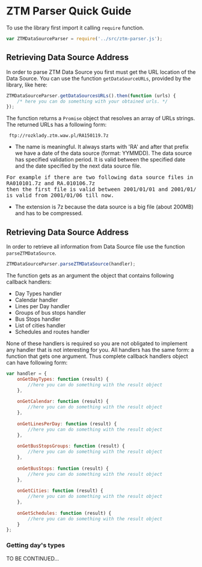 ZTM Parser Quick Guide
=============

To use the library first import it calling `require` function.

```javascript
var ZTMDataSourceParser = require('../src/ztm-parser.js');
```

Retrieving Data Source Address
-------------------

In order to parse ZTM Data Source you first must get the URL location of the Data Source. You can use the function
`getDataSourceURLs`, provided by the library, like here:

```javascript
ZTMDataSourceParser.getDataSourcesURLs().then(function (urls) {
    /* here you can do something with your obtained urls. */
});
```

The function returns a `Promise` object that resolves an array of URLs strings. The returned URLs has a following form:

```
 ftp://rozklady.ztm.waw.pl/RA150119.7z
```

* The name is meaningful. It always starts with 'RA' and after that prefix we have a date of the data source
(format: YYMMDD). The data source has specified validation period. It is valid between the specified date and the date
specified by the next data source file.

<pre>
For example if there are two following data source files in repository: 
RA010101.7z and RA.010106.7z 
then the first file is valid between 2001/01/01 and 2001/01/06 and the second one 
is valid from 2001/01/06 till now.
</pre>

* The extension is 7z because the data source is a big file (about 200MB) and has to be compressed.

Retrieving Data Source Address
-------------------

In order to retrieve all information from Data Source file use the function `parseZTMDataSource`.

```javascript
ZTMDataSourceParser.parseZTMDataSource(handler);
```

The function gets as an argument the object that contains following callback handlers:

* Day Types handler
* Calendar handler
* Lines per Day handler
* Groups of bus stops handler
* Bus Stops handler
* List of cities handler
* Schedules and routes handler

None of these handlers is required so you are not obligated to implement any handler that is not interesting for you. All handlers has the same form: a function that gets one argument. Thus complete callback handlers object can have following form:

```javascript
var handler = {
    onGetDayTypes: function (result) {
        //here you can do something with the result object
    },
    
    onGetCalendar: function (result) {
        //here you can do something with the result object
    },
    
    onGetLinesPerDay: function (result) {
        //here you can do something with the result object
    },
    
    onGetBusStopsGroups: function (result) {
        //here you can do something with the result object
    },
    
    onGetBusStops: function (result) {
        //here you can do something with the result object
    },
    
    onGetCities: function (result) {
        //here you can do something with the result object
    },
    
    onGetSchedules: function (result) {
        //here you can do something with the result object
    }
};
```

### Getting day's types

TO BE CONTINUED...
